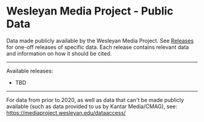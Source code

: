 # Wesleyan Media Project - Public Data

Data made publicly available by the Wesleyan Media Project. See [Releases](https://github.com/Wesleyan-Media-Project/public_data/releases) for one-off releases of specific data. Each release contains relevant data and information on how it should be cited.

---
Available releases:
- TBD

---

For data from prior to 2020, as well as data that can't be made publicly available (such as data provided to us by Kantar Media/CMAG), see: https://mediaproject.wesleyan.edu/dataaccess/
